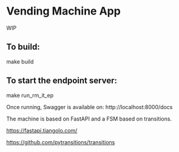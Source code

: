 # Vending Machine App
WIP

## To build: 
  
  make build

## To start the endpoint server: 
 
  make run_rm_it_ep

Once running, Swagger is available on: http://localhost:8000/docs

The machine is based on FastAPI and a FSM based on transitions.

https://fastapi.tiangolo.com/


https://github.com/pytransitions/transitions
